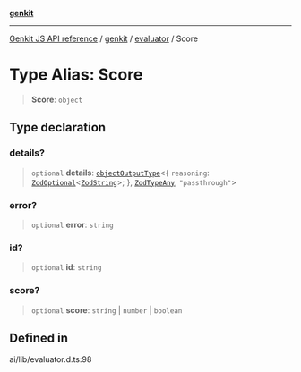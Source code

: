 [**genkit**](../../README.md)

***

[Genkit JS API reference](../../../README.md) / [genkit](../../README.md) / [evaluator](../README.md) / Score

# Type Alias: Score

> **Score**: `object`

## Type declaration

### details?

> `optional` **details**: [`objectOutputType`](../../namespaces/z/type-aliases/objectOutputType.md)\<\{ `reasoning`: [`ZodOptional`](../../namespaces/z/classes/ZodOptional.md)\<[`ZodString`](../../namespaces/z/classes/ZodString.md)\>; \}, [`ZodTypeAny`](../../namespaces/z/type-aliases/ZodTypeAny.md), `"passthrough"`\>

### error?

> `optional` **error**: `string`

### id?

> `optional` **id**: `string`

### score?

> `optional` **score**: `string` \| `number` \| `boolean`

## Defined in

ai/lib/evaluator.d.ts:98
